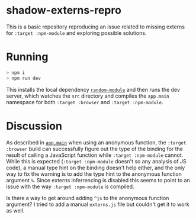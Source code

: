 # shadow-externs-repro

This is a basic repository reproducing an issue related to missing externs for `:target :npm-module` and exploring possible solutions.

# Running

```sh
> npm i
> npm run dev
```

This installs the local dependency [`random-module`](./random-module/index.js) and then runs the dev server, which watches the `src` directory and compiles the `app.main` namespace for both `:target :browser` and `:target :npm-module`.

# Discussion

As described in [`app.main`](./src/app/main.cljs) when using an anonymous function, the `:target :browser` build can successfully figure out the type of the binding for the result of calling a JavaScript function while `:target :npm-module` cannot. While this is expected (`:target :npm-module` doesn't so any analysis of JS code), a manual type hint on the binding doesn't help either, and the only way to fix the warning is to add the type hint to the anonymous function argument `%`. Since externs inferrencing is disabled this seems to point to an issue with the way `:target :npm-module` is compiled.

Is there a way to get around adding `^js` to the anonymous function argument? I tried to add a manual `externs.js` file but couldn't get it to work as well.
